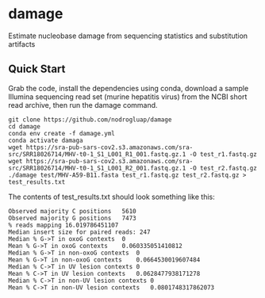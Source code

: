# damage
Estimate nucleobase damage from sequencing statistics and substitution artifacts

## Quick Start

Grab the code, install the dependencies using conda, download a sample Illumina sequencing read set (murine hepatitis virus) from the NCBI short read archive, then run the damage command.

```shell
git clone https://github.com/nodrogluap/damage
cd damage
conda env create -f damage.yml
conda activate damaga
wget https://sra-pub-sars-cov2.s3.amazonaws.com/sra-src/SRR18026714/MHV-t0-1_S1_L001_R1_001.fastq.gz.1 -O test_r1.fastq.gz
wget https://sra-pub-sars-cov2.s3.amazonaws.com/sra-src/SRR18026714/MHV-t0-1_S1_L001_R2_001.fastq.gz.1 -O test_r2.fastq.gz
./damage test/MHV-A59-B11.fasta test_r1.fastq.gz test_r2.fastq.gz > test_results.txt
```

The contents of test_results.txt should look something like this:

```
Observed majority C positions	5610
Observed majority G positions	7473
% reads mapping	16.019786451107
Median insert size for paired reads: 247
Median % G->T in oxoG contexts	0
Mean % G->T in oxoG contexts	0.060335051410812
Median % G->T in non-oxoG contexts	0
Mean % G->T in non-oxoG contexts	0.0664530019607484
Median % C->T in UV lesion contexts	0
Mean % C->T in UV lesion contexts	0.0628477938171278
Median % C->T in non-UV lesion contexts	0
Mean % C->T in non-UV lesion contexts	0.0801748317862073
```
